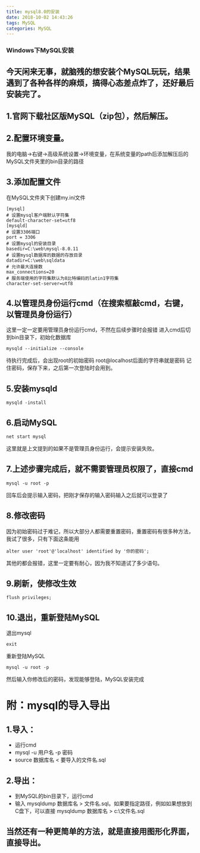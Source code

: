 ```yaml
---
title: mysql8.0的安装
date: 2018-10-02 14:43:26
tags: MySQL
categories: MySQL
---
```


### Windows下MySQL安装
## 今天闲来无事，就脑残的想安装个MySQL玩玩，结果遇到了各种各样的麻烦，搞得心态差点炸了，还好最后安装完了。
## 1.官网下载社区版MySQL（zip包），然后解压。
## 2.配置环境变量。
<!--more-->
我的电脑->右键->高级系统设置->环境变量，在系统变量的path后添加解压后的MySQL文件夹里的bin目录的路径
## 3.添加配置文件

在MySQL文件夹下创建my.ini文件
```
[mysql]
# 设置mysql客户端默认字符集
default-character-set=utf8
[mysqld]
# 设置3306端口
port = 3306
# 设置mysql的安装目录
basedir=C:\web\mysql-8.0.11
# 设置mysql数据库的数据的存放目录
datadir=C:\web\sqldata
# 允许最大连接数
max_connections=20
# 服务端使用的字符集默认为8比特编码的latin1字符集
character-set-server=utf8
```
## 4.以管理员身份运行cmd（在搜索框敲cmd，右键，以管理员身份运行）
这里一定一定要用管理员身份运行cmd，不然在后续步骤时会报错
进入cmd后切到bin目录下，初始化数据库
```
mysqld --initialize --console
```
待执行完成后，会出现root的初始密码
root@localhost后面的字符串就是密码
记住密码，保存下来，之后第一次登陆时会用到。
## 5.安装mysqld
```
mysqld -install
```
## 6.启动MySQL
```
net start mysql
```
这里就是上文提到的如果不是管理员身份运行，会提示安装失败。
## 7.上述步骤完成后，就不需要管理员权限了，直接cmd
```
mysql -u root -p
```
回车后会提示输入密码，把刚才保存的输入密码输入之后就可以登录了
## 8.修改密码
因为初始密码过于难记，所以大部分人都需要重置密码，重置密码有很多种方法，我试了很多，只有下面这条能用
```
alter user 'root'@'localhost' identified by '你的密码';
```
其他的都会报错，这里一定要有耐心，因为我不知道试了多少语句。
## 9.刷新，使修改生效
```
flush privileges;
```
## 10.退出，重新登陆MySQL
退出mysql
```
exit
```
重新登陆MySQL
```
mysql -u root -p
```
然后输入你修改后的密码，发现能够登陆，MySQL安装完成

# 附：mysql的导入导出
## 1.导入：
   * 运行cmd
   * mysql -u 用户名 -p 密码
   * source 数据库名 < 要导入的文件名.sql
## 2.导出：
   * 到MySQL的bin目录下，运行cmd
   * 输入 mysqldump 数据库名 > 文件名.sql。如果要指定路径，例如如果想放到C盘下，可以直接 mysqldump 数据库名 >  c:\\文件名.sql
## 当然还有一种更简单的方法，就是直接用图形化界面，直接导出。
<!--more-->